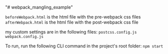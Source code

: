 "# webpack_mangling_example"

`beforeWebpack.html` is the html file with the pre-webpack css files
`afterWebpack.html` is the html file with the post-webpack css file

my custom settings are in the following files:
`postcss.config.js`
`webpack.config.js`


To run, run the following CLI command in the project's root folder: `npm start`
